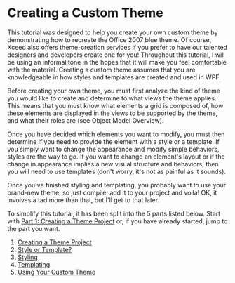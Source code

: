 # Creating a Custom Theme

This tutorial was designed to help you create your own custom theme by demonstrating how to recreate the Office 2007 blue theme. Of course, Xceed also offers theme-creation services if you prefer to have our talented designers and developers create one for you!
Throughout this tutorial, I will be using an informal tone in the hopes that it will make you feel comfortable with the material.
Creating a custom theme assumes that you are knowledgeable in how styles and templates are created and used in WPF.

Before creating your own theme, you must first analyze the kind of theme you would like to create and determine to what views the theme applies. This means that you must know what elements a grid is composed of, how these elements are displayed in the views to be supported by the theme, and what their roles are (see Object Model Overview).

Once you have decided which elements you want to modify, you must then determine if you need to provide the element with a style or a template. If you simply want to change the appearance and modify simple behaviors, styles are the way to go. If you want to change an element's layout or if the change in appearance implies a new visual structure and behaviors, then you will need to use templates (don't worry, it's not as painful as it sounds).

Once you've finished styling and templating, you probably want to use your brand-new theme, so just compile, add it to your project and voila! OK, it involves a tad more than that, but I'll get to that later.

To simplify this tutorial, it has been split into the 5 parts listed below. Start with [Part 1: Creating a Theme Project](01) or, if you have already started, jump to the part you want.

1. [Creating a Theme Project](01)
2. [Style or Template?](02)
3. [Styling](03)
4. [Templating](04)
5. [Using Your Custom Theme](05)
